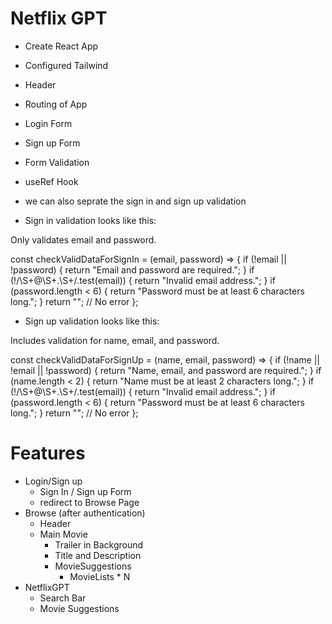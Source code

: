 # Netflix GPT

- Create React App
- Configured Tailwind
- Header 
- Routing of App
- Login Form 
- Sign up Form 
- Form Validation 
- useRef Hook 
- we can also seprate the sign in and sign up validation 

- Sign in validation looks like this:

Only validates email and password.

const checkValidDataForSignIn = (email, password) => {
  if (!email || !password) {
    return "Email and password are required.";
  }
  if (!/\S+@\S+\.\S+/.test(email)) {
    return "Invalid email address.";
  }
  if (password.length < 6) {
    return "Password must be at least 6 characters long.";
  }
  return ""; // No error
};



- Sign up validation looks like this:

Includes validation for name, email, and password.

const checkValidDataForSignUp = (name, email, password) => {
  if (!name || !email || !password) {
    return "Name, email, and password are required.";
  }
  if (name.length < 2) {
    return "Name must be at least 2 characters long.";
  }
  if (!/\S+@\S+\.\S+/.test(email)) {
    return "Invalid email address.";
  }
  if (password.length < 6) {
    return "Password must be at least 6 characters long.";
  }
  return ""; // No error
};



# Features
- Login/Sign up 
   - Sign In / Sign up Form
   - redirect to Browse Page
- Browse (after authentication)
   - Header
   - Main Movie
      - Trailer in Background
      - Title and Description
      - MovieSuggestions
         - MovieLists * N
- NetflixGPT
   - Search Bar
   - Movie Suggestions
   